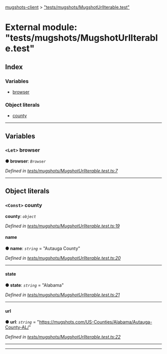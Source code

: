 [mugshots-client](../README.md) > ["tests/mugshots/MugshotUrlIterable.test"](../modules/_tests_mugshots_mugshoturliterable_test_.md)

# External module: "tests/mugshots/MugshotUrlIterable.test"

## Index

### Variables

* [browser](_tests_mugshots_mugshoturliterable_test_.md#browser)

### Object literals

* [county](_tests_mugshots_mugshoturliterable_test_.md#county)

---

## Variables

<a id="browser"></a>

### `<Let>` browser

**● browser**: *`Browser`*

*Defined in [tests/mugshots/MugshotUrlIterable.test.ts:7](https://github.com/agaricide/mugshots-client/blob/ddd2d5c/src/tests/mugshots/MugshotUrlIterable.test.ts#L7)*

___

## Object literals

<a id="county"></a>

### `<Const>` county

**county**: *`object`*

*Defined in [tests/mugshots/MugshotUrlIterable.test.ts:19](https://github.com/agaricide/mugshots-client/blob/ddd2d5c/src/tests/mugshots/MugshotUrlIterable.test.ts#L19)*

<a id="county.name"></a>

####  name

**● name**: *`string`* = "Autauga County"

*Defined in [tests/mugshots/MugshotUrlIterable.test.ts:20](https://github.com/agaricide/mugshots-client/blob/ddd2d5c/src/tests/mugshots/MugshotUrlIterable.test.ts#L20)*

___
<a id="county.state"></a>

####  state

**● state**: *`string`* = "Alabama"

*Defined in [tests/mugshots/MugshotUrlIterable.test.ts:21](https://github.com/agaricide/mugshots-client/blob/ddd2d5c/src/tests/mugshots/MugshotUrlIterable.test.ts#L21)*

___
<a id="county.url"></a>

####  url

**● url**: *`string`* = "https://mugshots.com/US-Counties/Alabama/Autauga-County-AL/"

*Defined in [tests/mugshots/MugshotUrlIterable.test.ts:22](https://github.com/agaricide/mugshots-client/blob/ddd2d5c/src/tests/mugshots/MugshotUrlIterable.test.ts#L22)*

___

___

